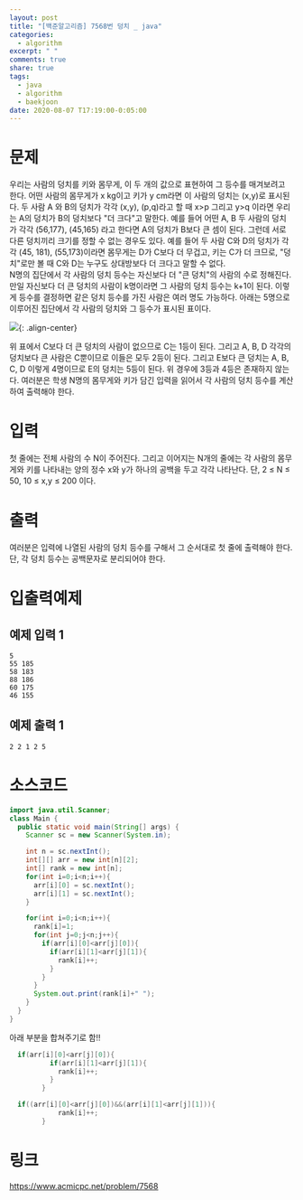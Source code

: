 ```yaml
---
layout: post
title: "[백준알고리즘] 7568번 덩치 _ java"
categories:
  - algorithm
excerpt: " "
comments: true
share: true
tags:
  - java
  - algorithm
  - baekjoon
date: 2020-08-07 T17:19:00-0:05:00
---
```

# 문제
우리는 사람의 덩치를 키와 몸무게, 이 두 개의 값으로 표현하여 그 등수를 매겨보려고 한다. 어떤 사람의 몸무게가 x kg이고 키가 y cm라면 이 사람의 덩치는 (x,y)로 표시된다. 두 사람 A 와 B의 덩치가 각각 (x,y), (p,q)라고 할 때 x>p 그리고 y>q 이라면 우리는 A의 덩치가 B의 덩치보다 "더 크다"고 말한다. 예를 들어 어떤 A, B 두 사람의 덩치가 각각 (56,177), (45,165) 라고 한다면 A의 덩치가 B보다 큰 셈이 된다. 그런데 서로 다른 덩치끼리 크기를 정할 수 없는 경우도 있다. 예를 들어 두 사람 C와 D의 덩치가 각각 (45, 181), (55,173)이라면 몸무게는 D가 C보다 더 무겁고, 키는 C가 더 크므로, "덩치"로만 볼 때 C와 D는 누구도 상대방보다 더 크다고 말할 수 없다.<br/>
N명의 집단에서 각 사람의 덩치 등수는 자신보다 더 "큰 덩치"의 사람의 수로 정해진다. 만일 자신보다 더 큰 덩치의 사람이 k명이라면 그 사람의 덩치 등수는 k+1이 된다. 이렇게 등수를 결정하면 같은 덩치 등수를 가진 사람은 여러 명도 가능하다. 아래는 5명으로 이루어진 집단에서 각 사람의 덩치와 그 등수가 표시된 표이다.<br/>

![](https://kimmy100b.github.io/assets/images/baekjoon/7568/1.PNG){: .align-center}

위 표에서 C보다 더 큰 덩치의 사람이 없으므로 C는 1등이 된다. 그리고 A, B, D 각각의 덩치보다 큰 사람은 C뿐이므로 이들은 모두 2등이 된다. 그리고 E보다 큰 덩치는 A, B, C, D 이렇게 4명이므로 E의 덩치는 5등이 된다. 위 경우에 3등과 4등은 존재하지 않는다. 여러분은 학생 N명의 몸무게와 키가 담긴 입력을 읽어서 각 사람의 덩치 등수를 계산하여 출력해야 한다.

# 입력

첫 줄에는 전체 사람의 수 N이 주어진다. 그리고 이어지는 N개의 줄에는 각 사람의 몸무게와 키를 나타내는 양의 정수 x와 y가 하나의 공백을 두고 각각 나타난다. 단, 2 ≤ N ≤ 50, 10 ≤ x,y ≤ 200 이다.

# 출력

여러분은 입력에 나열된 사람의 덩치 등수를 구해서 그 순서대로 첫 줄에 출력해야 한다. 단, 각 덩치 등수는 공백문자로 분리되어야 한다.

# 입출력예제
## 예제 입력 1 
```
5 
55 185 
58 183 
88 186 
60 175 
46 155 
```

## 예제 출력 1 
```
2 2 1 2 5
```

# 소스코드
```java
import java.util.Scanner;
class Main {
  public static void main(String[] args) {
    Scanner sc = new Scanner(System.in);

    int n = sc.nextInt();
    int[][] arr = new int[n][2];
    int[] rank = new int[n];
    for(int i=0;i<n;i++){
      arr[i][0] = sc.nextInt();
      arr[i][1] = sc.nextInt();
    }

    for(int i=0;i<n;i++){
      rank[i]=1;
      for(int j=0;j<n;j++){
        if(arr[i][0]<arr[j][0]){
          if(arr[i][1]<arr[j][1]){
            rank[i]++;
          }
        }
      }
      System.out.print(rank[i]+" ");
    }
  }
}
```

아래 부분을 합쳐주기로 함!!

```java
  if(arr[i][0]<arr[j][0]){
          if(arr[i][1]<arr[j][1]){
            rank[i]++;
          }
        }
```
```java
  if((arr[i][0]<arr[j][0])&&(arr[i][1]<arr[j][1])){
            rank[i]++;
        }
```

# 링크
https://www.acmicpc.net/problem/7568